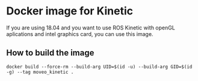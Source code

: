 # Docker image for Kinetic

If you are using 18.04 and you want to use ROS Kinetic with openGL aplications and intel graphics card, you can use this image.


## How to build the image

```
docker build --force-rm --build-arg UID=$(id -u) --build-arg GID=$(id -g) --tag moveo_kinetic .
```


